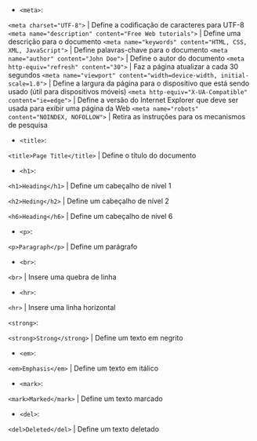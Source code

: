 * `<meta>`:

`<meta charset="UTF-8">` | Define a codificação de caracteres para UTF-8
`<meta name="description" content="Free Web tutorials">` | Define uma descrição para o documento
`<meta name="keywords" content="HTML, CSS, XML, JavaScript">` | Define palavras-chave para o documento
`<meta name="author" content="John Doe">` | Define o autor do documento
`<meta http-equiv="refresh" content="30">` | Faz a página atualizar a cada 30 segundos 
`<meta name="viewport" content="width=device-width, initial-scale=1.0">` | Define a largura da página para o dispositivo que está sendo usado (útil para dispositivos móveis)
`<meta http-equiv="X-UA-Compatible" content="ie=edge">` | Define a versão do Internet Explorer que deve ser usada para exibir uma página da Web
`<meta name="robots" content="NOINDEX, NOFOLLOW">` | Retira as instruções para os mecanismos de pesquisa

* `<title>`:

`<title>Page Title</title>` | Define o título do documento

* `<h1>`:

`<h1>Heading</h1>` | Define um cabeçalho de nível 1

`<h2>Heding</h2>` | Define um cabeçalho de nível 2

`<h6>Heading</h6>` | Define um cabeçalho de nível 6

* `<p>`:

`<p>Paragraph</p>` | Define um parágrafo

* `<br>`:

`<br>` | Insere uma quebra de linha

* `<hr>`:

`<hr>` | Insere uma linha horizontal

`<strong>`:

`<strong>Strong</strong>` | Define um texto em negrito

* `<em>`:

`<em>Emphasis</em>` | Define um texto em itálico

* `<mark>`:

`<mark>Marked</mark>` | Define um texto marcado

* `<del>`:

`<del>Deleted</del>` | Define um texto deletado

